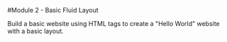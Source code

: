#Module 2 - Basic Fluid Layout

Build a basic website using HTML tags to create a "Hello World" website with a basic layout.